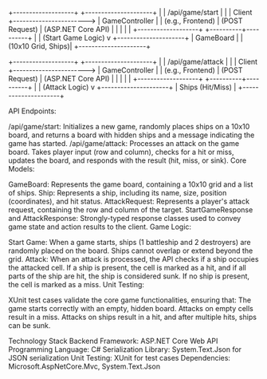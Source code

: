 +-------------------+                         +---------------------+
|                   |  /api/game/start        |                     |
|     Client        +-----------------------> |  GameController      |
| (e.g., Frontend)  |  (POST Request)         | (ASP.NET Core API)   |
|                   |                         |                     |
+-------------------+                         +----------+----------+
                                                         |
                                                         | (Start Game Logic)
                                                         v
                                               +---------------------+
                                               |     GameBoard       |
                                               |  (10x10 Grid, Ships)|
                                               +---------------------+
                                               
                                               
+-------------------+                         +---------------------+
|                   |  /api/game/attack       |                     |
|     Client        +-----------------------> |  GameController      |
| (e.g., Frontend)  |  (POST Request)         | (ASP.NET Core API)   |
|                   |                         |                     |
+-------------------+                         +----------+----------+
                                                         |
                                                         | (Attack Logic)
                                                         v
                                               +---------------------+
                                               |    Ships (Hit/Miss)  |
                                               +---------------------+

API Endpoints:

/api/game/start: Initializes a new game, randomly places ships on a 10x10 board, and returns a board with hidden ships and a message indicating the game has started.
/api/game/attack: Processes an attack on the game board. Takes player input (row and column), checks for a hit or miss, updates the board, and responds with the result (hit, miss, or sink).
Core Models:

GameBoard: Represents the game board, containing a 10x10 grid and a list of ships.
Ship: Represents a ship, including its name, size, position (coordinates), and hit status.
AttackRequest: Represents a player's attack request, containing the row and column of the target.
StartGameResponse and AttackResponse: Strongly-typed response classes used to convey game state and action results to the client.
Game Logic:

Start Game: When a game starts, ships (1 battleship and 2 destroyers) are randomly placed on the board. Ships cannot overlap or extend beyond the grid.
Attack: When an attack is processed, the API checks if a ship occupies the attacked cell. If a ship is present, the cell is marked as a hit, and if all parts of the ship are hit, the ship is considered sunk. If no ship is present, the cell is marked as a miss.
Unit Testing:

XUnit test cases validate the core game functionalities, ensuring that:
The game starts correctly with an empty, hidden board.
Attacks on empty cells result in a miss.
Attacks on ships result in a hit, and after multiple hits, ships can be sunk.

Technology Stack
Backend Framework: ASP.NET Core Web API
Programming Language: C#
Serialization Library: System.Text.Json for JSON serialization
Unit Testing: XUnit for test cases
Dependencies: Microsoft.AspNetCore.Mvc, System.Text.Json